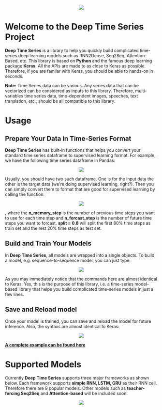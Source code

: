 <p align="center">
  <img src="./Doc/Seq2Seq_results.png">
</p>

# Welcome to the Deep Time Series Project
**Deep Time Series** is a library to help you quickly build complicated time-series 
deep learning models such as RNN2Dense, Seq2Seq, Attention-Based, etc. This library 
is based on **Python** and the famous deep learning package **Keras**. All the APIs 
are made to as close to Keras as possible. Therefore, if you are familar with Keras, 
you should be able to hands-on in seconds. 

**Note:** Time Series data can be various. Any series data that can be vectorized 
can be considered as inputs to this library. Therefore, multi-variables time series 
data, time-dependent images, speeches, text translation, etc., should be all compatible 
to this library. 

# Usage
## Prepare Your Data in Time-Series Format
**Deep Time Series** has built-in functions that helps you convert your standard 
time series dataframe to supervised learning format. For example, we have the following
time series dataframe in Pandas:
<p align="center">
  <img src="./Doc/timeseries_dataframe.png">
</p>
Usually, you should have two such dataframe. One is for the input data the other is the
target data (we're doing supervised learning, right?). Then you can simply convert them 
to format that are good for supervised learning by calling the function:
<p align="center">
  <img src="./Doc/supervised.png">
</p>

, where the **n_memory_step** is the number of previous time steps you want to use for 
each time step and **n_forcast_step** is the number of future time steps you want to 
forcast. **split = 0.8** will split the first 80% time steps as train set and the rest
20% time steps as test set.    
    

## Build and Train Your Models

In **Deep Time Series**, all models are wrapped into a single objects. To build a model, 
e.g. sequence-to-sequence model, you can just type:
<p align="center">
  <img src="./Doc/run_model.png">
</p>

As you may immediately notice that the commands here are almost identical to Keras. Yes, 
this is the purpose of this library, i.e. a time-series model-based library that
helps you build complicated time-series models in just a few lines. 

## Save and Reload model 

Once your model is trained, you can save and reload the model for future inference. Also,
the syntaxs are almost identical to Keras:

<p align="center">
  <img src="./Doc/save_model.png">
</p> 

[**A complete example can be found here**](https://github.com/pipidog/DeepTimeSeries/blob/master/Example/PowerAnalysis.py)   

# Supported Models

Currently **Deep Time Series** supports three major frameworks as shown below. Each 
framework supports **simple RNN, LSTM, GRU** as their RNN cell. Therefore there are 
9 popular models. Other models such as **teacher-forcing Seq2Seq** and **Attention-based** 
will be included soon.  
<p align="center">
  <img src="./Doc/models.png">
</p>



